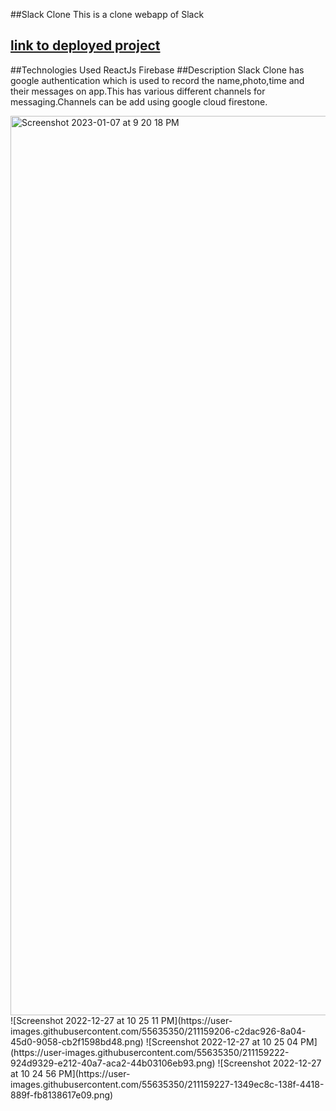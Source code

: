 ##Slack Clone
This is a clone webapp of Slack

## [link to deployed project](https://slack-clone-99340.web.app/)
##Technologies Used
ReactJs
Firebase
##Description
Slack Clone has google authentication which is used to record the name,photo,time and their messages on app.This has various different channels for messaging.Channels can be add using google cloud firestone.

<img width="1439" alt="Screenshot 2023-01-07 at 9 20 18 PM" src="https://user-images.githubusercontent.com/55635350/211159172-ca497935-b614-4915-ab3b-080a5cefa9aa.png">
![Screenshot 2022-12-27 at 10 25 11 PM](https://user-images.githubusercontent.com/55635350/211159206-c2dac926-8a04-45d0-9058-cb2f1598bd48.png)
![Screenshot 2022-12-27 at 10 25 04 PM](https://user-images.githubusercontent.com/55635350/211159222-924d9329-e212-40a7-aca2-44b03106eb93.png)
![Screenshot 2022-12-27 at 10 24 56 PM](https://user-images.githubusercontent.com/55635350/211159227-1349ec8c-138f-4418-889f-fb8138617e09.png)

